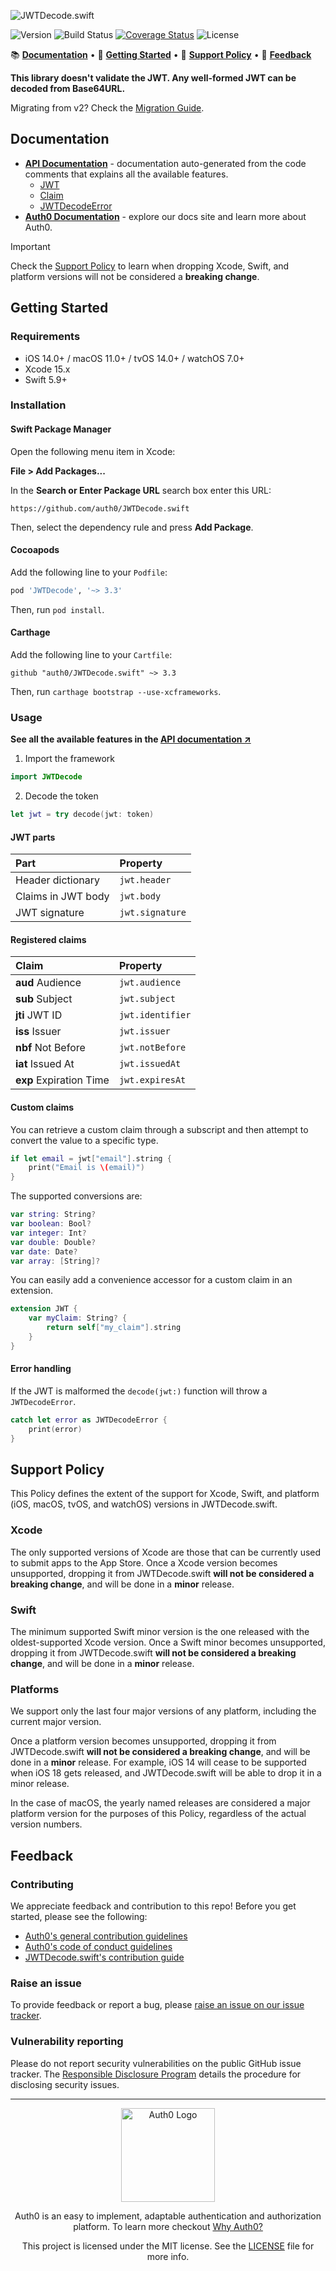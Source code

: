 ![JWTDecode.swift](https://cdn.auth0.com/website/sdks/banners/jwtdecode-swift-banner.png)

![Version](https://img.shields.io/cocoapods/v/JWTDecode.svg?style=flat)
![Build Status](https://img.shields.io/github/actions/workflow/status/auth0/JWTDecode.swift/main.yml?style=flat)
[![Coverage Status](https://img.shields.io/codecov/c/github/auth0/JWTDecode.swift/master.svg?style=flat)](https://codecov.io/github/auth0/JWTDecode.swift)
![License](https://img.shields.io/github/license/auth0/JWTDecode.swift.svg?style=flat)

📚 [**Documentation**](#documentation) • 🚀 [**Getting Started**](#getting-started) • 📃 [**Support Policy**](#support-policy) • 💬 [**Feedback**](#feedback)

**This library doesn't validate the JWT. Any well-formed JWT can be decoded from Base64URL.**

Migrating from v2? Check the [Migration Guide](V3_MIGRATION_GUIDE.md).

## Documentation

- [**API Documentation**](https://auth0.github.io/JWTDecode.swift/documentation/jwtdecode) - documentation auto-generated from the code comments that explains all the available features.
  + [JWT](https://auth0.github.io/JWTDecode.swift/documentation/jwtdecode/jwt)
  + [Claim](https://auth0.github.io/JWTDecode.swift/documentation/jwtdecode/claim)
  + [JWTDecodeError](https://auth0.github.io/JWTDecode.swift/documentation/jwtdecode/jwtdecodeerror)
- [**Auth0 Documentation**](https://auth0.com/docs) - explore our docs site and learn more about Auth0.

> [!IMPORTANT]
> Check the [Support Policy](#support-policy) to learn when dropping Xcode, Swift, and platform versions will not be considered a **breaking change**.

## Getting Started

### Requirements

- iOS 14.0+ / macOS 11.0+ / tvOS 14.0+ / watchOS 7.0+
- Xcode 15.x
- Swift 5.9+

### Installation

#### Swift Package Manager

Open the following menu item in Xcode:

**File > Add Packages...**

In the **Search or Enter Package URL** search box enter this URL: 

```text
https://github.com/auth0/JWTDecode.swift
```

Then, select the dependency rule and press **Add Package**.

#### Cocoapods

Add the following line to your `Podfile`:

```ruby
pod 'JWTDecode', '~> 3.3'
```

Then, run `pod install`.

#### Carthage

Add the following line to your `Cartfile`:

```text
github "auth0/JWTDecode.swift" ~> 3.3
```

Then, run `carthage bootstrap --use-xcframeworks`.

### Usage

**See all the available features in the [API documentation ↗](https://auth0.github.io/JWTDecode.swift/documentation/jwtdecode)**

1. Import the framework

```swift
import JWTDecode
```

2. Decode the token

```swift
let jwt = try decode(jwt: token)    
```

#### JWT parts

| Part               | Property        |
|:-------------------|:----------------|
| Header dictionary  | `jwt.header`    |
| Claims in JWT body | `jwt.body`      |
| JWT signature      | `jwt.signature` |

#### Registered claims

| Claim                   | Property         |
|:------------------------|:-----------------|
| **aud** Audience        | `jwt.audience`   |
| **sub** Subject         | `jwt.subject`    |
| **jti** JWT ID          | `jwt.identifier` |
| **iss** Issuer          | `jwt.issuer`     |
| **nbf** Not Before      | `jwt.notBefore`  |
| **iat** Issued At       | `jwt.issuedAt`   |
| **exp** Expiration Time | `jwt.expiresAt`  |

#### Custom claims

You can retrieve a custom claim through a subscript and then attempt to convert the value to a specific type.

```swift
if let email = jwt["email"].string {
    print("Email is \(email)")
}
```

The supported conversions are:

```swift
var string: String?
var boolean: Bool?
var integer: Int?
var double: Double?
var date: Date?
var array: [String]?
```

You can easily add a convenience accessor for a custom claim in an extension.

```swift
extension JWT {
    var myClaim: String? {
        return self["my_claim"].string
    }
}
```

#### Error handling

If the JWT is malformed the `decode(jwt:)` function will throw a `JWTDecodeError`.

```swift
catch let error as JWTDecodeError {
    print(error)
}
```

## Support Policy

This Policy defines the extent of the support for Xcode, Swift, and platform (iOS, macOS, tvOS, and watchOS) versions in JWTDecode.swift.

### Xcode

The only supported versions of Xcode are those that can be currently used to submit apps to the App Store. Once a Xcode version becomes unsupported, dropping it from JWTDecode.swift **will not be considered a breaking change**, and will be done in a **minor** release.

### Swift

The minimum supported Swift minor version is the one released with the oldest-supported Xcode version. Once a Swift minor becomes unsupported, dropping it from JWTDecode.swift **will not be considered a breaking change**, and will be done in a **minor** release.

### Platforms

We support only the last four major versions of any platform, including the current major version.

Once a platform version becomes unsupported, dropping it from JWTDecode.swift **will not be considered a breaking change**, and will be done in a **minor** release. For example, iOS 14 will cease to be supported when iOS 18 gets released, and JWTDecode.swift will be able to drop it in a minor release.

In the case of macOS, the yearly named releases are considered a major platform version for the purposes of this Policy, regardless of the actual version numbers.

## Feedback

### Contributing

We appreciate feedback and contribution to this repo! Before you get started, please see the following:

- [Auth0's general contribution guidelines](https://github.com/auth0/open-source-template/blob/master/GENERAL-CONTRIBUTING.md)
- [Auth0's code of conduct guidelines](https://github.com/auth0/open-source-template/blob/master/CODE-OF-CONDUCT.md)
- [JWTDecode.swift's contribution guide](CONTRIBUTING.md)

### Raise an issue

To provide feedback or report a bug, please [raise an issue on our issue tracker](https://github.com/auth0/JWTDecode.swift/issues).

### Vulnerability reporting

Please do not report security vulnerabilities on the public GitHub issue tracker. The [Responsible Disclosure Program](https://auth0.com/responsible-disclosure-policy) details the procedure for disclosing security issues.

---

<p align="center">
  <picture>
    <source media="(prefers-color-scheme: light)" srcset="https://cdn.auth0.com/website/sdks/logos/auth0_light_mode.png" width="150">
    <source media="(prefers-color-scheme: dark)" srcset="https://cdn.auth0.com/website/sdks/logos/auth0_dark_mode.png" width="150">
    <img alt="Auth0 Logo" src="https://cdn.auth0.com/website/sdks/logos/auth0_light_mode.png" width="150">
  </picture>
</p>

<p align="center">Auth0 is an easy to implement, adaptable authentication and authorization platform. To learn more checkout <a href="https://auth0.com/why-auth0">Why Auth0?</a></p>

<p align="center">This project is licensed under the MIT license. See the <a href="./LICENSE"> LICENSE</a> file for more info.</p>
